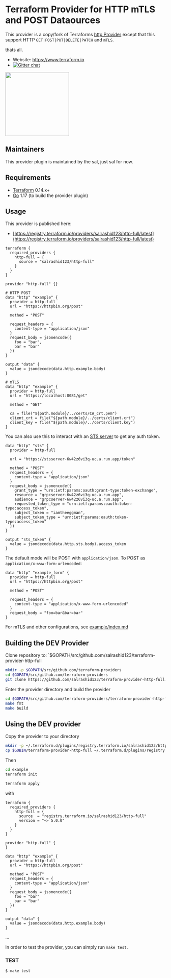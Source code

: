 
Terraform Provider for HTTP mTLS and POST Dataources
=======================================

This provider is a copy/fork of Terraforms [http Provider](https://registry.terraform.io/providers/hashicorp/http/latest/docs/data-sources/http) except that this support HTTP `GET|POST|PUT|DELETE|PATCH` and `mTLS`.

thats all.


- Website: https://www.terraform.io
- [![Gitter chat](https://badges.gitter.im/hashicorp-terraform/Lobby.png)](https://gitter.im/hashicorp-terraform/Lobby)

<img src="https://upload.wikimedia.org/wikipedia/commons/thumb/5/5b/HTTP_logo.svg/220px-HTTP_logo.svg.png" width="200px">

Maintainers
-----------

This provider plugin is maintained by the sal, just sal for now.

Requirements
------------

- [Terraform](https://www.terraform.io/downloads.html) 0.14.x+
- [Go](https://golang.org/doc/install) 1.17 (to build the provider plugin)

Usage
---------------------

This provider is published here:

*  [https://registry.terraform.io/providers/salrashid123/http-full/latest](https://registry.terraform.io/providers/salrashid123/http-full/latest)


```hcl
terraform {
  required_providers {
    http-full = {
      source = "salrashid123/http-full"
    }
  }
}

provider "http-full" {}
 
# HTTP POST 
data "http" "example" {
  provider = http-full
  url = "https://httpbin.org/post"

  method = "POST"

  request_headers = {
    content-type = "application/json"
  }
  request_body = jsonencode({
    foo = "bar",
    bar = "bar"
  })
}

output "data" {
  value = jsondecode(data.http.example.body)
}
```


```hcl
# mTLS
data "http" "example" {
  provider = http-full
  url = "https://localhost:8081/get"

  method = "GET"

  ca = file("${path.module}/../certs/CA_crt.pem")
  client_crt = file("${path.module}/../certs/client.crt")
  client_key = file("${path.module}/../certs/client.key")  
}
```


You can also use this to interact with an [STS server](https://github.com/salrashid123/sts_server) to get any auth token.

```hcl
data "http" "sts" {
  provider = http-full

  url = "https://stsserver-6w42z6vi3q-uc.a.run.app/token"

  method = "POST"
  request_headers = {
    content-type = "application/json"
  }
  request_body = jsonencode({
    grant_type = "urn:ietf:params:oauth:grant-type:token-exchange",
    resource = "grpcserver-6w42z6vi3q-uc.a.run.app",
    audience = "grpcserver-6w42z6vi3q-uc.a.run.app",
    requested_token_type = "urn:ietf:params:oauth:token-type:access_token",
    subject_token = "iamtheeggman",
    subject_token_type = "urn:ietf:params:oauth:token-type:access_token"
  })
}

output "sts_token" {
  value = jsondecode(data.http.sts.body).access_token
}
```


The default mode will be POST with `application/json`. To POST as `application/x-www-form-urlencoded`:

```hcl
data "http" "example_form" {
  provider = http-full
  url = "https://httpbin.org/post"

  method = "POST"

  request_headers = {
    content-type = "application/x-www-form-urlencoded"
  }
  request_body = "foo=bar&bar=bar"
}
```


For mTLS and other configurations, see [example/index.md](blob/main/docs/index.md)

Building the DEV Provider
---------------------

Clone repository to: `$GOPATH/src/github.com/salrashid123/terraform-provider-http-full

```sh
mkdir -p $GOPATH/src/github.com/terraform-providers
cd $GOPATH/src/github.com/terraform-providers
git clone https://github.com/salrashid123/terraform-provider-http-full.git
```

Enter the provider directory and build the provider

```sh
cd $GOPATH/src/github.com/terraform-providers/terraform-provider-http-full
make fmt
make build
```

Using the DEV provider
----------------------

Copy the provider to your directory

```bash
mkdir -p ~/.terraform.d/plugins/registry.terraform.io/salrashid123/http-full/5.0.0/linux_amd64/
cp $GOBIN/terraform-provider-http-full ~/.terraform.d/plugins/registry.terraform.io/salrashid123/http-full/5.0.0/linux_amd64/terraform-provider-http-full_v5.0.0
```

Then

```bash
cd example
terraform init

terraform apply
```

with

```hcl
terraform {
  required_providers {
    http-full = {
      source  = "registry.terraform.io/salrashid123/http-full"
      version = "~> 5.0.0"
    }
  }
}

provider "http-full" {
}
 
data "http" "example" {
  provider = http-full
  url = "https://httpbin.org/post"

  method = "POST"
  request_headers = {
    content-type = "application/json"
  }
  request_body = jsonencode({
    foo = "bar"
    bar = "bar"
  })
}

output "data" {
  value = jsondecode(data.http.example.body)
}
```


...

In order to test the provider, you can simply run `make test`.


### TEST

```sh
$ make test
```
